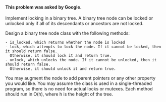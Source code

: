 ﻿#### This problem was asked by  Google.

Implement locking in a binary tree. A binary tree node can be locked or unlocked only if all of its descendants or ancestors are not locked.

Design a binary tree node class with the following methods:

    - is_locked, which returns whether the node is locked
    - lock, which attempts to lock the node. If it cannot be locked, then it should return false. 
      Otherwise, it should lock it and return true.
    - unlock, which unlocks the node. If it cannot be unlocked, then it should return false. 
      Otherwise, it should unlock it and return true.

You may augment the node to add parent pointers or any other property you would like. You may assume the class is used in a single-threaded program, so there is no need for actual locks or mutexes. Each method should run in O(h), where h is the height of the tree.